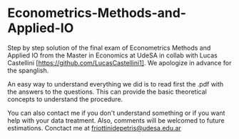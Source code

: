 # Econometrics-Methods-and-Applied-IO

Step by step solution of the final exam of Econometrics Methods and Applied IO from the Master in Economics at UdeSA in collab with Lucas Castellini [https://github.com/LucasCastellini1].
We apologize in advance for the spanglish.

An easy way to understand everything we did is to read first the .pdf with the answers to the questions. This can provide the basic theoretical concepts to understand the procedure.

You can also contact me if you don't understand something or if you want help with your data treatment. Also, comments will be welcomed to future estimations. Conctact me at friottinidepetris@udesa.edu.ar
